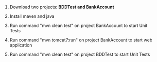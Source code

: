 1. Download two projects: **BDDTest and BankAccount**

2. Install maven and java

3. Run command "mvn clean test" on project BankAccount to start Unit Tests

4. Run command "mvn tomcat7:run" on project BankAccount to start web application

5. Run command "mvn clean test" on project BDDTest to start Unit Tests